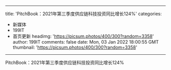 
---
title: 'PitchBook：2021年第三季度供应链科技投资同比增长124%'
categories: 
 - 新媒体
 - 199IT
 - 首页更新
headimg: 'https://picsum.photos/400/300?random=3358'
author: 199IT
comments: false
date: Mon, 03 Jan 2022 18:00:55 GMT
thumbnail: 'https://picsum.photos/400/300?random=3358'
---

<div>   
PitchBook：2021年第三季度供应链科技投资同比增长124%  
</div>
            